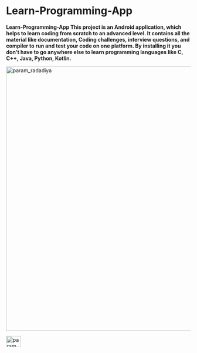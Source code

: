 # Learn-Programming-App
**Learn-Programming-App This project is an Android application, which helps to learn coding from scratch to an advanced level. It contains all the material like documentation, Coding challenges, interview questions, and compiler to run and test your code on one platform.
By installing it you don't have to go anywhere else to learn programming languages like C, C++, Java, Python, Kotlin.**

<a><img align="center" src="https://drive.google.com/file/d/1isuoXEUmymSZYYv0Iny8KX048mVnEwgL/view?usp=sharing" alt="param_radadiya" height="720" width="1520" /></a>



<a><img align="center" src="https://cdn.jsdelivr.net/npm/simple-icons@3.0.1/icons/twitter.svg" alt="param_radadiya" height="30" width="40" /></a>
